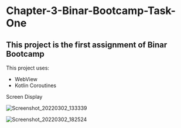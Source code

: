 # Chapter-3-Binar-Bootcamp-Task-One
This project is the first assignment of Binar Bootcamp
--
This project uses:
- WebView
- Kotlin Coroutines

Screen Display

![Screenshot_20220302_133339](https://user-images.githubusercontent.com/62690663/156353991-03d46d03-9ccd-4ff8-9f12-529dbab05a3d.png)


![Screenshot_20220302_182524](https://user-images.githubusercontent.com/62690663/156354006-2454b49e-e376-419c-a5a8-bfe8db1dbd0d.png)
